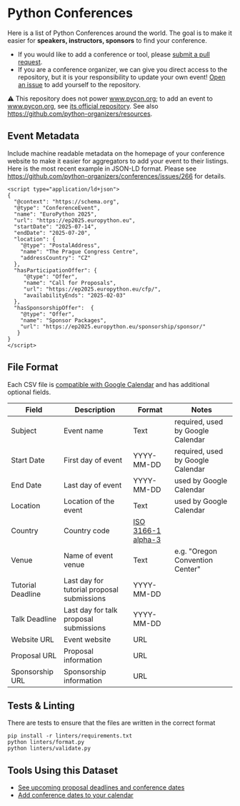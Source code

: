 # Python Conferences

Here is a list of Python Conferences around the world. The goal is to make it easier for **speakers, instructors, sponsors** to find your conference.

- If you would like to add a conference or tool, please [submit a pull request](https://github.com/python-organizers/conferences/pulls).
- If you are a conference organizer, we can give you direct access to the repository, but it is your responsibility to update your own event! [Open an issue](https://github.com/python-organizers/conferences/issues/new?template=request-for-access-as-a-conference-organizer.md) to add yourself to the repository.

:warning: This repository does not power www.pycon.org; to add an event to www.pycon.org, see [its official repository](https://github.com/PyCon/pycon.org#adding-your-pycon-to-the-website). See also https://github.com/python-organizers/resources.

## Event Metadata

Include machine readable metadata on the homepage of your conference website to make it easier for aggregators to add your event to their listings. Here is the most recent example in JSON-LD format. Please see https://github.com/python-organizers/conferences/issues/266 for details.

```
<script type="application/ld+json">
{
  "@context": "https://schema.org",
  "@type": "ConferenceEvent",
  "name": "EuroPython 2025",
  "url": "https://ep2025.europython.eu",
  "startDate": "2025-07-14",
  "endDate": "2025-07-20",
  "location": {
    "@type": "PostalAddress",
    "name": "The Prague Congress Centre",
    "addressCountry": "CZ"
  },
  "hasParticipationOffer": {
     "@type": "Offer",
     "name": "Call for Proposals",
     "url": "https://ep2025.europython.eu/cfp/",
     "availabilityEnds": "2025-02-03"
  },
  "hasSponsorshipOffer":  {
    "@type": "Offer",
    "name": "Sponsor Packages",
    "url": "https://ep2025.europython.eu/sponsorship/sponsor/"
   }
}
</script>
```

## File Format

Each CSV file is [compatible with Google Calendar](https://support.google.com/calendar/answer/37118?hl=en) and has additional optional fields.

| Field             | Description                                | Format                        | Notes
|-------------------|--------------------------------------------|-------------------------------|---------------
| Subject           | Event name                                 | Text                          | required, used by Google Calendar
| Start Date        | First day of event                         | YYYY-MM-DD                    | required, used by Google Calendar
| End Date          | Last day of event                          | YYYY-MM-DD                    | used by Google Calendar
| Location          | Location of the event                      | Text                          | used by Google Calendar
| Country           | Country code                               | [ISO 3166-1 alpha-3][ISO3166] |
| Venue             | Name of event venue                        | Text                          | e.g. "Oregon Convention Center"
| Tutorial Deadline | Last day for tutorial proposal submissions | YYYY-MM-DD                    |
| Talk Deadline     | Last day for talk proposal submissions     | YYYY-MM-DD                    |
| Website URL       | Event website                              | URL                           |
| Proposal URL      | Proposal information                       | URL                           |
| Sponsorship URL   | Sponsorship information                    | URL                           |

## Tests & Linting

There are tests to ensure that the files are written in the correct format

    pip install -r linters/requirements.txt
    python linters/format.py
    python linters/validate.py

## Tools Using this Dataset

- [See upcoming proposal deadlines and conference dates](https://crosscompute.net/a/conference-planner/b/python/o)
- [Add conference dates to your calendar](https://pythondeadlin.es)

[ISO3166]: https://en.wikipedia.org/wiki/ISO_3166-1_alpha-3
